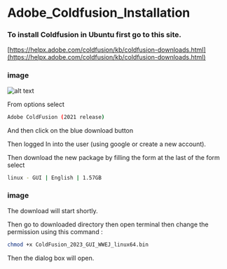 # Adobe_Coldfusion_Installation

### To install Coldfusion in Ubuntu first go to this site.

[https://helpx.adobe.com/coldfusion/kb/coldfusion-downloads.html](https://helpx.adobe.com/coldfusion/kb/coldfusion-downloads.html)

### image


![alt text](https://github.com/faheemmalik11/Adobe_Coldfusion_Installation/tree/development/ss1.png?raw=true)


From options select 
```sh 
Adobe ColdFusion (2021 release)
```
And then click on the blue download button 

Then logged In into the user (using google or create a new account).

Then download the new package by filling the form at the last of the form select 
```sh
linux - GUI | English | 1.57GB
```

### image

The download will start shortly.


Then go to downloaded directory then open terminal then change the permission using this command :

```sh
chmod +x ColdFusion_2023_GUI_WWEJ_linux64.bin
```

Then the dialog box will open.

